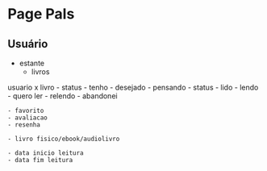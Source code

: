# Page Pals

## Usuário

- estante
    - livros

usuario x livro
    - status
        - tenho
        - desejado
        - pensando
    - status
        - lido
        - lendo
        - quero ler
        - relendo
        - abandonei

    - favorito
    - avaliacao
    - resenha

    - livro fisico/ebook/audiolivro

    - data inicio leitura
    - data fim leitura